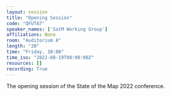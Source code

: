 ```yaml
---
layout: session
title: "Opening Session"
code: "QFUTA7"
speaker_names: ['SotM Working Group']
affiliations: None
room: "Auditorium A"
length: "20"
time: "Friday, 10:00"
time_iso: "2022-08-19T08:00:00Z"
resources: []
recording: True
---
```


The opening session of the State of the Map 2022 conference.

